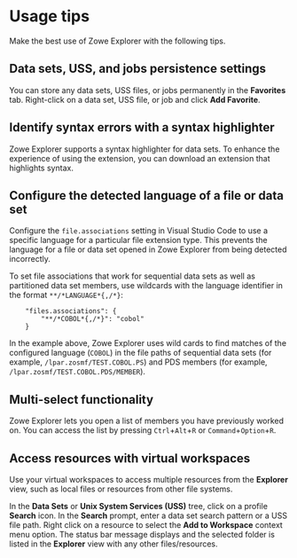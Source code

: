 # Usage tips

Make the best use of Zowe Explorer with the following tips.

## Data sets, USS, and jobs persistence settings

You can store any data sets, USS files, or jobs permanently in the **Favorites** tab. Right-click on a data set, USS file, or job and click **Add Favorite**.

## Identify syntax errors with a syntax highlighter

Zowe Explorer supports a syntax highlighter for data sets. To enhance the experience of using the extension, you can download an extension that highlights syntax.

## Configure the detected language of a file or data set

Configure the `file.associations` setting in Visual Studio Code to use a specific language for a particular file extension type. This prevents the language for a file or data set opened in Zowe Explorer from being detected incorrectly.

 To set file associations that work for sequential data sets as well as partitioned data set members, use wildcards with the language identifier in the format `**/*LANGUAGE*{,/*}`:

```
    "files.associations": {
        "**/*COBOL*{,/*}": "cobol"
    }
```

In the example above, Zowe Explorer uses wild cards to find matches of the configured language (`COBOL`) in the file paths of sequential data sets (for example, `/lpar.zosmf/TEST.COBOL.PS`) and PDS members (for example, `/lpar.zosmf/TEST.COBOL.PDS/MEMBER`).

## Multi-select functionality

Zowe Explorer lets you open a list of members you have previously worked on. You can access the list by pressing `Ctrl`+`Alt`+`R` or `Command`+`Option`+`R`.

## Access resources with virtual workspaces

Use your virtual workspaces to access multiple resources from the **Explorer** view, such as local files or resources from other file systems.

In the **Data Sets** or **Unix System Services (USS)** tree, click on a profile **Search** icon. In the **Search** prompt, enter a data set search pattern or a USS file path. Right click on a resource to select the **Add to Workspace** context menu option. The status bar message displays and the selected folder is listed in the **Explorer** view with any other files/resources.
